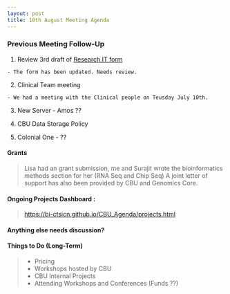 ```yaml
---
layout: post
title: 10th August Meeting Agenda
---
```


### Previous Meeting Follow-Up

1. Review 3rd draft of [Research IT form](http://j.mp/2yNQ3At)

`- The form has been updated. Needs review.`

2. Clinical Team meeting
 
 `- We had a meeting with the Clinical people on Teusday July 10th.`
 
3. New Server - Amos ??
 
4. CBU Data Storage Policy

5. Colonial One - ??
 

#### Grants

> Lisa had an grant submission, me and Surajit wrote the bioinformatics methods section for her (RNA Seq and Chip Seq)
> A joint letter of support has also been provided by CBU and Genomics Core.

#### Ongoing Projects Dashboard :

> https://bi-ctsicn.github.io/CBU_Agenda/projects.html
  
#### Anything else needs discussion?

#### Things to Do (Long-Term)
> - Pricing
> - Workshops hosted by CBU
> - CBU Internal Projects 
> - Attending Workshops and Conferences (Funds ??)
